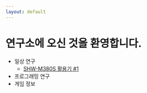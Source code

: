 ```yaml
---
layout: default
---
```


# 연구소에 오신 것을 환영합니다.
* 일상 연구
    * [SHW-M380S 활용기 #1](./1.html)
* 프로그래밍 연구
* 게임 정보
